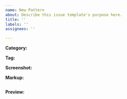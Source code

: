 ```yaml
---
name: New Pattern
about: Describe this issue template's purpose here.
title: ''
labels: ''
assignees: ''

---
```


**Category:**

**Tag:**

**Screenshot:**

**Markup:**
```

```

**Preview:**
